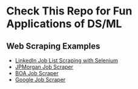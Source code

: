 # **Check This Repo for Fun Applications of DS/ML**

## Web Scraping Examples
* [LinkedIn Job List Scraping with Selenium](https://github.com/opal-1996/Applications/blob/main/Job_Scraping/linkedin_jobscraper.py)
* [JPMorgan Job Scraper](https://github.com/opal-1996/Applications/blob/main/Job_Scraping/jpmorgan_jobscraper.py)
* [BOA Job Scraper](https://github.com/opal-1996/Applications/blob/main/Job_Scraping/BOA_jobscraper.py)
* [Google Job Scraper](https://github.com/opal-1996/Applications/blob/main/Job_Scraping/google_jobscraper.py)